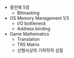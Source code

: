 * 종만북 5장
    * Bitmasking
* OS Memory Management 1/3
    * I/O bottleneck
    * Address binding
* Game Mathematics
    * Translation
    * TRS Matrix
    * 선형사상의 기하학적 성질
